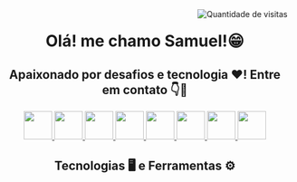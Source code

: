 <div align="center">
    <img src="https://komarev.com/ghpvc/?username=SamuelR499&label=VISITAS&style=plastic&color=004D00" alt="Quantidade de visitas" align="right">
</div>
<div align="center">
    <h1>Olá! me chamo Samuel!😁 </h1>
</div>

<div align="center">
    <h2> Apaixonado por desafios e tecnologia ❤️! Entre em contato 👇💬</h2>
    <p align="center">
        <a href="https://github.com/SamuelR499">
            <img src="https://raw.githubusercontent.com/gauravghongde/social-icons/master/SVG/Color/Github.svg" width="50" height="50" />
        </a>
        <a href="https://www.linkedin.com/in/samuel-ribeiro2/">
            <img src="https://raw.githubusercontent.com/gauravghongde/social-icons/master/SVG/Color/LinkedIN.svg" width="50" height="50" />
        </a>
        <a href="mailto:samuelr499@gmail.com">
            <img src="https://raw.githubusercontent.com/gauravghongde/social-icons/master/SVG/Color/Gmail.svg" width="50" height="50" />
        </a>
        <a href="mailto:samuelribeiro2@hotmail.com">
            <img src="https://raw.githubusercontent.com/gauravghongde/social-icons/master/SVG/Color/Outlook.svg" width="50" height="50" />
        </a>
        <a href="https://wa.me/5518998053560">
            <img src="https://raw.githubusercontent.com/gauravghongde/social-icons/master/SVG/Color/WhatsApp.svg" width="50" height="50" />
        </a>
        <a href="https://www.youtube.com/channel/UCrgY5l97IEiOYSqUxkvo9jQ">
            <img src="https://raw.githubusercontent.com/gauravghongde/social-icons/master/SVG/Color/Youtube.svg" width="50" height="50" />
        </a>
        <a href="https://www.instagram.com/samuelribeiro2">
            <img src="https://raw.githubusercontent.com/gauravghongde/social-icons/master/SVG/Color/Instagram.svg" width="50" height="50" />
        </a>
        <a href="https://discordapp.com/users/525746639034646530">
            <img src="https://raw.githubusercontent.com/gauravghongde/social-icons/master/SVG/Color/Discord.svg" width="50" height="50" />
        </a>
    </p>
</div>

<div align="center">
    <h2> Tecnologias 🖥️ e Ferramentas ⚙️ </h2>
</div>  


